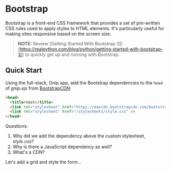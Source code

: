 # Bootstrap

Bootstrap is a front-end CSS framework that provides a set of pre-written CSS rules used to apply styles to HTML elements. It's particularly useful for making sites responsive based on the screen size.

> **NOTE:** Review [Getting Started With Bootstrap 3])(https://realpython.com/blog/python/getting-started-with-bootstrap-3/) to quickly get up and running with Bootstrap.

## Quick Start

Using the full-stack, Gnip app, add the Bootstrap dependencies to the `head` of *gnip.ejs* from [BootstrapCDN](https://www.bootstrapcdn.com/):

```html
<head>
  <title>test</title>
  <link rel="stylesheet" href="https://maxcdn.bootstrapcdn.com/bootstrap/3.3.7/css/bootstrap.min.css">
  <link rel="stylesheet" href="/stylesheets/style.css" />
</head>
```

Questions:

1. Why did we add the dependency above the custom stylesheet, *style.css*?
1. Why is there a JavaScript dependency as well?
1. What's a CDN?

Let's add a grid and style the form...
